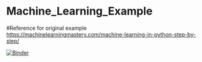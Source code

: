 # Machine_Learning_Example

#Reference for original example
https://machinelearningmastery.com/machine-learning-in-python-step-by-step/

[![Binder](https://mybinder.org/badge_logo.svg)](https://mybinder.org/v2/gh/gunsch3/Machine-Learning-App.git/HEAD)
